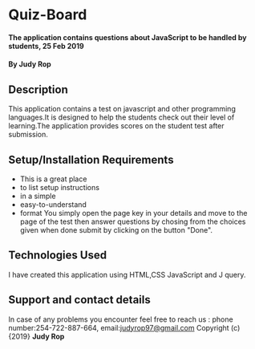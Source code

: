 # Quiz-Board
#### The application contains questions about JavaScript to be handled by students, 25 Feb 2019
#### By **Judy Rop**
## Description
This application contains a test on javascript and other programming languages.It is designed to help the students check out their level of learning.The application provides scores on the student test after submission.
## Setup/Installation Requirements
* This is a great place
* to list setup instructions
* in a simple
* easy-to-understand
* format
You simply open the page key in your details and move to the page of the test then answer questions by chosing from the choices given when done submit by clicking on the button "Done".
## Technologies Used
I have created this application using HTML,CSS JavaScript and J query.
## Support and contact details
In case of any problems you encounter feel free to reach us : phone number:254-722-887-664,
email:judyrop97@gmail.com
Copyright (c) {2019} **Judy Rop**
